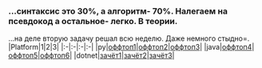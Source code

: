 ### ...синтаксис это 30%, а алгоритм- 70%. Налегаем на псевдокод а остальное- легко. В теории.

...на деле вторую задачу решал всю неделю. Даже немного стыдно=\.
|Platform|1|2|3|
|:-|:-|:-|:-|
|py|[оффтоп1]()|[оффтоп2]()|[оффтоп3]()|
|java|[оффтоп4]()|[оффтоп5]()|[оффтоп6]()|
|dotnet|[зачёт1]()|[зачёт2]()|[зачёт3]()|